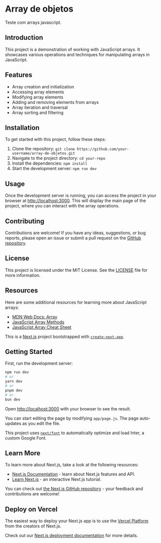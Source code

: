 # Array de objetos

Teste com arrays javascript.

## Introduction

This project is a demonstration of working with JavaScript arrays. It showcases various operations and techniques for manipulating arrays in JavaScript.

## Features

- Array creation and initialization
- Accessing array elements
- Modifying array elements
- Adding and removing elements from arrays
- Array iteration and traversal
- Array sorting and filtering

## Installation

To get started with this project, follow these steps:

1. Clone the repository: `git clone https://github.com/your-username/array-de-objetos.git`
2. Navigate to the project directory: `cd your-repo`
3. Install the dependencies: `npm install`
4. Start the development server: `npm run dev`

## Usage

Once the development server is running, you can access the project in your browser at [http://localhost:3000](http://localhost:3000). This will display the main page of the project, where you can interact with the array operations.

## Contributing

Contributions are welcome! If you have any ideas, suggestions, or bug reports, please open an issue or submit a pull request on the [GitHub repository](https://github.com/your-username/your-repo).

## License

This project is licensed under the MIT License. See the [LICENSE](./LICENSE) file for more information.

## Resources

Here are some additional resources for learning more about JavaScript arrays:

- [MDN Web Docs: Array](https://developer.mozilla.org/en-US/docs/Web/JavaScript/Reference/Global_Objects/Array)
- [JavaScript Array Methods](https://www.w3schools.com/js/js_array_methods.asp)
- [JavaScript Array Cheat Sheet](https://devhints.io/js-array)


This is a [Next.js](https://nextjs.org/) project bootstrapped with [`create-next-app`](https://github.com/vercel/next.js/tree/canary/packages/create-next-app).

## Getting Started

First, run the development server:

```bash
npm run dev
# or
yarn dev
# or
pnpm dev
# or
bun dev
```

Open [http://localhost:3000](http://localhost:3000) with your browser to see the result.

You can start editing the page by modifying `app/page.js`. The page auto-updates as you edit the file.

This project uses [`next/font`](https://nextjs.org/docs/basic-features/font-optimization) to automatically optimize and load Inter, a custom Google Font.

## Learn More

To learn more about Next.js, take a look at the following resources:

- [Next.js Documentation](https://nextjs.org/docs) - learn about Next.js features and API.
- [Learn Next.js](https://nextjs.org/learn) - an interactive Next.js tutorial.

You can check out [the Next.js GitHub repository](https://github.com/vercel/next.js/) - your feedback and contributions are welcome!

## Deploy on Vercel

The easiest way to deploy your Next.js app is to use the [Vercel Platform](https://vercel.com/new?utm_medium=default-template&filter=next.js&utm_source=create-next-app&utm_campaign=create-next-app-readme) from the creators of Next.js.

Check out our [Next.js deployment documentation](https://nextjs.org/docs/deployment) for more details.
